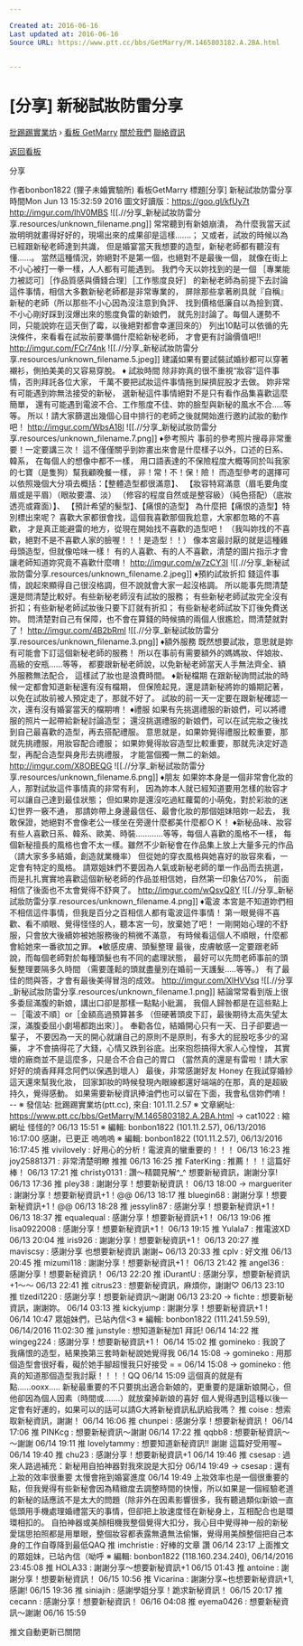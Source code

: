 ```yaml
---

Created at: 2016-06-16
Last updated at: 2016-06-16
Source URL: https://www.ptt.cc/bbs/GetMarry/M.1465803182.A.2BA.html


---
```


# [分享] 新秘試妝防雷分享


[批踢踢實業坊](https://www.ptt.cc/) › [看板 GetMarry](https://www.ptt.cc/bbs/GetMarry/index.html) [關於我們](https://www.ptt.cc/about.html) [聯絡資訊](https://www.ptt.cc/contact.html)

[返回看板](https://www.ptt.cc/bbs/GetMarry/index.html)

分享

作者bonbon1822 (狸子未婚實驗所)
看板GetMarry
標題\[分享\] 新秘試妝防雷分享
時間Mon Jun 13 15:32:59 2016
圖文好讀版：<https://goo.gl/kfUy7t> <http://imgur.com/lhV0MBS>
![[.//分享_新秘試妝防雷分享.resources/unknown_filename.png]]
常常聽到有新娘崩潰， 為什麼我當天試妝明明就畫得好好的，現場出來的成果卻是這樣.......； 又或者，試妝的時候以為已經跟新秘老師達到共識， 但是婚宴當天我想要的造型，新秘老師都有聽沒有懂......。 當然這種情況，妳絕對不是第一個，也絕對不是最後一個， 就像在街上不小心被打一拳一樣，人人都有可能遇到。 我們今天以妳找到的是一個 ［專業能力被認可］［作品質感與價錢合理］［工作態度良好］ 的新秘老師為前提下去討論這件事情，相信大多數新秘老師都是非常專業的， 屏除那些拿著刷具就『自稱』新秘的老師（所以那些不小心因為沒注意到負評、 找到價格低廉自以為撿到寶、不小心剛好踩到沒爆出來的態度負雷的新娘們， 就先別討論了。每個人運勢不同，只能說妳在這天倒了霉，以後絕對都會幸運回來的） 列出10點可以依循的先決條件，來看看在試妝前要準備什麼給新秘老師， 才會更有討論價值吧!! <http://imgur.com/FCr74nk>
![[.//分享_新秘試妝防雷分享.resources/unknown_filename.5.jpeg]]
建議如果有要試裝試婚紗都可以穿著襯衫，側拍美美的又容易穿脫。 ♦ 試妝時間 除非妳真的很不重視“妝容”這件事情，否則拜託各位大家， 千萬不要把試妝這件事情拖到屎擠屁股才去做。 妳非常有可能遇到妳無法接受的新秘， 選新秘這件事情絕對不是只有看作品集喜歡這麼簡單， 還有可能遇到電波不合、工作態度不佳、妳的臉型與新秘的風水不合.....等等。 所以！請大家篩選出幾個心目中排行的老師之後就開始進行邀約試妝的動作吧！ <http://imgur.com/WbsA18l>
![[.//分享_新秘試妝防雷分享.resources/unknown_filename.7.png]]
♦參考照片 事前的參考照片搜尋非常重要！一定要講三次！ 這不僅僅關乎到妳畫出來會是什麼樣子以外，口述的日系、韓系， 在每個人的想像中都不一樣， 用口語表達的不保險程度大概等同於叫我家的七寶（是隻狗）幫我顧晚餐一樣， 非！常！不！保！險！ 而造型參考的選擇可以依照幾個大分項去概括：【整體造型都很滿意】、 【妝容特寫滿意（眉毛要角度眉或是平眉）（眼妝要濃、淡） （修容的程度自然或是整容級）（純色搭配）（底妝透亮或霧面）】、 【預計希望的髮型】、【痛恨的造型】 為什麼把【痛恨的造型】特別標出來呢？ 喜歡大家都很會找，這個我喜歡那個我尬意，大家都忽略的不喜歡， 才是真正能避雷的地方，從現在開始找不喜歡的造型吧！ （我叫妳找的不喜歡，絕對不是不喜歡人家的臉喔！！！是造型！！） 像本宮最討厭的就是這種雞母頭造型，但就像哈味一樣！ 有的人喜歡、有的人不喜歡，清楚的圖片指示才會讓老師知道妳究竟不喜歡什麼唷！ <http://imgur.com/w7zCY3I>
![[.//分享_新秘試妝防雷分享.resources/unknown_filename.2.jpeg]]
♦預約試妝折扣 錢這件事情，說起來顯得自己很沒格調，但不說就會大家一起沒格調。 所以能事先問清楚還是問清楚比較好。有些新秘老師沒有試妝的服務； 有些新秘老師試妝完全沒有折扣；有些新秘老師試妝後只要下訂就有折扣； 有些新秘老師試妝下訂後免費送妳。 問清楚對自己有保障，也不會在算錢的時候搞的兩個人很尷尬，問清楚就對了！ <http://imgur.com/4B2bRml>
![[.//分享_新秘試妝防雷分享.resources/unknown_filename.3.png]]
♦額外服務 既然想要試妝，意思就是妳有可能會下訂這個新秘老師的服務！ 所以在事前有需要額外的媽媽妝、伴娘妝、高級的安瓶......等等， 都要跟新秘老師說，以免新秘老師當天人手無法齊全、額外服務無法配合， 這樣試了妝也是浪費時間。 ♦新秘檔期 在跟新秘詢問試妝的時候一定都會知道新秘還有沒有檔期， 但保險起見，還是請新秘將妳的婚期記著，以免在試妝前被人預定走了，那就不好了。 試妝的前一天一定要在跟新秘確認一次，還有沒有婚宴當天的檔期唷！ ♦禮服 如果有先挑選禮服的新娘們，可以將禮服的照片一起帶給新秘討論造型； 還沒挑選禮服的新娘們，可以在試完妝之後找到自己最喜歡的造型，再去搭配禮服。 意思就是，如果妳覺得禮服比較重要，那就先挑禮服，用妝容配合禮服； 如果妳覺得妝容造型比較重要，那就先決定好造型，再配合造型與身形去挑禮服， 才能當個獨一無二的新娘。 <http://imgur.com/X8OBEQG>
![[.//分享_新秘試妝防雷分享.resources/unknown_filename.6.png]]
♦朋友 如果妳本身是一個非常會化妝的人，那對試妝這件事情真的非常有利， 因為妳本人就已經知道要用怎樣的妝容才可以讓自己達到最佳狀態； 但如果妳是還沒吃過紅蘿蔔的小萌兔，對於彩妝的迷幻世界一竅不通， 那請妳帶上身邊最信任、最會化妝的那個姐妹陪妳一起去， 我敢保證，她絕對不會像老公一樣坐在旁邊什麼都美什麼都ＯＫ！ ♦新秘品味、妝容 有些人喜歡日系、韓系、歐美、時裝............等等，每個人喜歡的風格不一樣， 每個新秘擅長的風格也會不太一樣。雖然不少新秘會在作品集上放上大量多元的作品 （請大家多多結婚，創造就業機率） 但從她的穿衣風格與她喜好的妝容來看，一定會有特定的風格。 請眾姐妹們不要因為人氣或新秘老師的單一作品而去挑選， 而是扎扎實實地喜歡這個新秘老師的作品並相信她，自然第一印象佔70%， 前面相信了後面也不太會覺得不舒爽了。 <http://imgur.com/wQsvQ8Y>
![[.//分享_新秘試妝防雷分享.resources/unknown_filename.4.png]]
♦電波 本宮是不知道妳們相不相信這件事情，但我是百分之百相信人都有電波這件事情！ 第一眼覺得不喜歡、看不順眼、覺得怪怪的人，聽本宮一句，放棄她了吧！ 一剛開始心理的不舒服，只會放大後續妳被她服務後的稍微不滿意， 有時候看這個人不順眼，什麼都會給她來一番欲加之罪。 ♦敏感皮膚、頭髮整理 最後，皮膚敏感一定要跟老師說，而每個老師對於每種頭髮也有不同的處理狀態， 最好可以先問老師事前的頭髮整理要隔多久時間 （需要蓬鬆的頭就盡量別在婚前一天護髮.....等等。） 有了最佳的問與答，才會有最後美得冒泡的成效。 <http://imgur.com/XlHVVsq>
![[.//分享_新秘試妝防雷分享.resources/unknown_filename.1.png]]
結論常常看到版上很多委屈滿腹的新娘，講出口卻是那樣一點點小紕漏， 我個人歸咎都是在這些點上－［電波不順］or［金額高過預算甚多 （但硬著頭皮下訂，最後期待太高失望太深，滿腹委屈小劇場都跑出來）］。 奉勸各位，結婚開心只有一天、日子卻要過一輩子， 不要因為一天的開心就讓自己的原則不是原則，有多大的屁股吃多少的瀉藥， 才不會搞得花了大錢，心情又跌到谷底。出來抱怨搞得大家人心惶惶， 其實壞的廠商並不是這麼多，只是合不合自己的胃口 （當然真的還是有雷啦！請大家好好的燒香拜拜念阿們以保遇到壞人） 最後，非常感謝好友 Honey 在我試穿婚紗這天還來幫我化妝， 回家卸妝的時候發現內眼線都還好端端的在那，真的是超級持久，覺得感動。 如果需要新秘資訊捧油們也可以留在下面，我會私信妳們唷！ -- ※ 發信站: 批踢踢實業坊(ptt.cc), 來自: 101.11.2.57 ※ 文章網址: <https://www.ptt.cc/bbs/GetMarry/M.1465803182.A.2BA.html>
→ cat1022 : 縮網址 怪怪的? 06/13 15:51
※ 編輯: bonbon1822 (101.11.2.57), 06/13/2016 16:17:00 感謝，已更正 嗚嗚嗚 ※ 編輯: bonbon1822 (101.11.2.57), 06/13/2016 16:17:45
推 vivilovely : 好用心的分析！電波真的蠻重要的！！！ 06/13 16:23
推 joy25881371 : 非常清楚明瞭 推推 06/13 16:25
推 FaterKing : 推薦！！！這篇好棒！ 06/13 17:21
推 christy0131 : 讚～精闢見解^\_^ 想要新秘資訊，謝謝分享! 06/13 17:36
推 pley38 : 謝謝分享！想要新秘資訊！ 06/13 18:00
→ margueriter : 謝謝分享！想要新秘資訊+1！@@ 06/13 18:17
推 bluegin68 : 謝謝分享！想要新秘資訊+1！@@ 06/13 18:28
推 jessylin87 : 感謝分享！想要新秘資訊+1！ 06/13 18:37
推 equalequal : 感謝分享！想要新秘資訊+1！ 06/13 19:06
推 lisa0922008 : 感謝分享！想要新秘資訊+1！ 06/13 19:15
推 Yulala7 : 推電波XD 06/13 20:04
推 iris926 : 謝謝分享！想要新秘資訊+1！ 06/13 20:27
推 maviscsy : 感謝分享 也想要新秘資訊 謝謝~ 06/13 20:33
推 cplv : 好文推 06/13 20:45
推 mizumi118 : 謝謝分享！想要新秘資訊+1！ 06/13 21:42
推 angel36 : 感謝分享！想要新秘資訊！ 06/13 22:20
推 iDurantU : 感謝分享，想要新秘資訊+1～～ 06/13 22:41
推 citrus23 : 想要新秘資訊，麻煩你，謝謝♡ 06/13 23:10
推 tlzedi1220 : 感謝分享！想要新祕資訊～謝謝 06/13 23:20
→ fichte : 想要新秘資訊，謝謝妳。 06/14 03:13
推 kickyjump : 謝謝分享！想要新秘資訊+1！ 06/14 10:47
眾姐妹們，已站內信<3 ※ 編輯: bonbon1822 (111.241.59.59), 06/14/2016 11:02:30
推 junstyle : 想知道新秘加1 拜託! 06/14 14:22
推 wingeg224 : 感謝分享！想要新秘資訊+1！ 06/14 15:02
推 gomineko : 我說了我痛恨的造型，結果換第三套時新秘說她覺得我 06/14 15:08
→ gomineko : 用那個造型會很好看，礙於她手腳超慢我只好接受 = = 06/14 15:08
→ gomineko : 他真的知道那個造型我討厭！！！！QQ 06/14 15:09
這個真的就是有點......ooxx..... 新秘最重要的不只要挑出適合新娘的，更重要的是讓新娘開心，但他卻因為個人因素（時間或.......）就放棄掉新娘的喜好 個人覺得遇到這種以後一定會有好運的，如果可以的話可以請G大將新秘資訊私訊給我嗎？
推 coise : 想索取新秘資訊，謝謝！ 06/14 16:06
推 chunpei : 感謝分享！想要新秘資訊！ 06/14 17:06
推 PINKcg : 想要新秘資訊～謝謝 06/14 17:22
推 qqbb8 : 想要新秘資訊～～謝謝 06/14 19:11
推 lovelytammy : 想要知道新秘資訊!! 謝謝 這篇好受用喔~ 06/14 19:40
推 chu23 : 感謝分享！想要新秘資訊+1 06/14 19:46
推 csesap : 過來人路過補充：新秘用自拍神器對我來說是大扣分 06/14 19:49
→ csesap : 還有上妝的效率很重要 太慢會拖到婚宴進度 06/14 19:49
上妝效率也是一個很重要的點，但我覺得有些新秘會因為精緻度去調整時間的快慢，所以如果是一個經驗老道的新秘的話應該不是太大的問題（除非外在因素影響很多，我有聽過類似新娘一直低頭用手機處理婚禮當天的事情，但卻把上妝速度怪在新秘身上，互相配合也是環環相扣的。 自拍神器或美顏相機我整個覺得大扣分，我心目中覺得神一般的新秘愛瑞思拍照都是用單眼，整個妝容都表露無遺無法偷懶，覺得用美顏整個把自己本身的工作自尊降到最低QAQ
推 imchristie : 好棒的文章 讚 06/14 23:17
上面推文的眾姐妹，已站內信（呦呼 ※ 編輯: bonbon1822 (118.160.234.240), 06/14/2016 23:45:08
推 HOLA33 : 謝謝分享～想要新秘資訊+1 06/15 01:43
推 antoine : 謝謝分享！想要新秘資訊！ 06/15 10:56
推 Vicarina : 謝謝分享~也想要新秘資訊+1,感謝! 06/15 19:36
推 siniajih : 感謝學姐分享！跪求新秘資訊！ 06/15 20:17
推 cecann : 感謝分享！想要新秘資訊！ 06/16 04:08
推 eyema0426 : 想要新秘資訊～謝謝 06/16 15:59

推文自動更新已關閉


